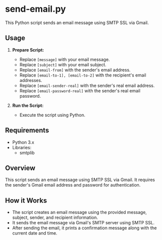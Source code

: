 # send-email.py

This Python script sends an email message using SMTP SSL via Gmail.

## Usage

1. **Prepare Script:**
   - Replace `[message]` with your email message.
   - Replace `[subject]` with your email subject.
   - Replace `[email-from]` with the sender's email address.
   - Replace `[email-to-1], [email-to-2]` with the recipient's email addresses.
   - Replace `[email-sender-real]` with the sender's real email address.
   - Replace `[email-password-real]` with the sender's real email password.

2. **Run the Script:**
   - Execute the script using Python.

## Requirements

- Python 3.x
- Libraries:
  - smtplib

## Overview

This script sends an email message using SMTP SSL via Gmail. It requires the sender's Gmail email address and password for authentication.

## How it Works

- The script creates an email message using the provided message, subject, sender, and recipient information.
- It sends the email message via Gmail's SMTP server using SMTP SSL.
- After sending the email, it prints a confirmation message along with the current date and time.
